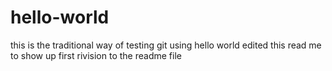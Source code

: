 # hello-world
this is the traditional way of testing git using hello world
edited this read me to show up first rivision to the readme file
